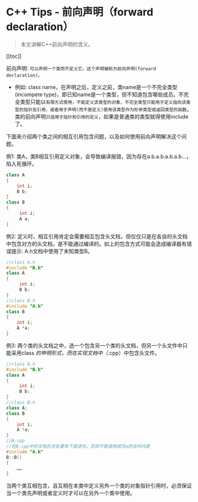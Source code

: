 # C++ Tips - 前向声明（forward declaration）

> 本文讲解C++前向声明的含义。

[[toc]]

前向声明: `可以声明一个类而不定义它。这个声明被称为前向声明(forward declaration)。`
* 例如: class name，在声明之后，定义之前，类name是一个不完全类型(incompete type)，即已知name是一个类型，但不知道包含哪些成员。不完全类型只能以`有限方式使用，不能定义该类型的对象，不完全类型只能用于定义指向该类型的指针及引用，或者用于声明(而不是定义)使用该类型作为形参类型或返回类型的函数`。类的前向声明`只适用于指针和引用的定义`，如果是普通类的类型就得使用include了。 

下面来介绍两个类之间的相互引用包含问题，以及如何使用前向声明解决这个问题。   

例1: 类A，类B相互引用定义对象，会导致编译报错，因为存在a.b.a.b.a.b.a.b...，陷入死循环。

```cpp
class A
{
    int i;
    B b;
}
class B
{
     int i;
     A a;
}
```

例2: 定义时，相互引用肯定会需要相互包含头文档，但仅仅只是在各自的头文档中包含对方的头文档，是不能通过编译的。如上的包含方式可能会造成编译器有错误提示: A.h文档中使用了未知类型B。

```cpp
//class A.h
#include "B.h"
class A
{
     int i;
     B b;
}
//class B.h
#include "A.h"
class B
{
    int i;
    A *a;
}
```

例3: 两个类的头文档之中，选一个包含另一个类的头文档，但另一个头文件中只能采用class *的申明形式，而在实现文档中（*.cpp）中包含头文件。

```cpp
//class A.h
#include "B.h"
class A
{
     int i;
     B b;
}
//class B.h
class A;
class B
{
    int i;
    A *a;
}
//B.cpp
//在B.cpp中的文档包含处要有下面语句，否则不能调用成员a的任何内容
#include "A.h"
B::B()
{
    ……
}
```

当两个类互相包含，且互相在本类中定义另外一个类的对象指针引用时，必须保证当一个类先声明或者定义时才可以在另外一个类中使用。